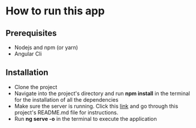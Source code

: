 # How to run this app

## Prerequisites

- Nodejs and npm (or yarn)
- Angular Cli

## Installation

- Clone the project
- Navigate into the project's directory and run **npm install** in the terminal for the installation of all the dependencies
- Make sure the server is running. Click this [link](https://github.com/Luka2Lkay/Luka2Lkay-shop-management-system-api/tree/main) and go through this project's README.md file for instructions.
- Run **ng serve -o** in the terminal to execute the application

